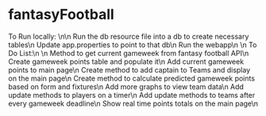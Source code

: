 # fantasyFootball
To Run locally:
\n\n
Run the db resource file into a db to create necessary tables\n
Update app.properties to point to that db\n
Run the webapp\n
\n
To Do List:\n
\n
Method to get current gameweek from fantasy football API\n
Create gameweek points table and populate it\n
Add current gameweek points to main page\n
Create method to add captain to Teams and display on the main page\n
Create method to calculate predicted gameweek points based on form and fixtures\n
Add more graphs to view team data\n
Add update methods to players on a timer\n
Add update methods to teams after every gameweek deadline\n
Show real time points totals on the main page\n

